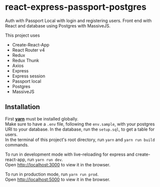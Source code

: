 # react-express-passport-postgres

Auth with Passport Local with login and registering users. Front end with React and database using Postgres with MassiveJS.

This project uses

* Create-React-App
* React Router v4
* Redux
* Redux Thunk
* Axios
* Express
* Express session
* Passport local
* Postgres
* MassiveJS

## Installation
First [**yarn**](https://yarnpkg.com/en/) must be installed globally. <br/>
Make sure to have a `.env` file, following the `env.sample`, with your postgres URI to your database. In the database, run the `setup.sql`, to get a table for users. <br/> 
In the terminal of this project's root directory, run `yarn` and `yarn run build` commands.

To run in development mode with live-reloading for express and create-react-app, run `yarn run dev`. <br/>
Open [http://localhost:3000](http://localhost:3000) to view it in the browser.

To run in production mode, run `yarn run prod`. <br/>
Open [http://localhost:5000](http://localhost:5000) to view it in the browser.
